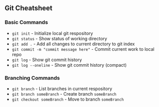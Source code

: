 ## Git Cheatsheet

### Basic Commands
* `git init` - Initialize local git respository
* `git status` - Show status of working directory
* `git add .` - Add all changes to current directory to git index
* `git commit -m "commit message here"` - Commit current work to local repo
* `git log` - Show git commit history
* `git log --oneline` - Show git commit history (compact)


### Branching Commands
* `git branch` - List branches in current respository
* `git branch someBranch` - Create branch `someBranch`
* `git checkout someBranch` - Move to branch `someBranch`
